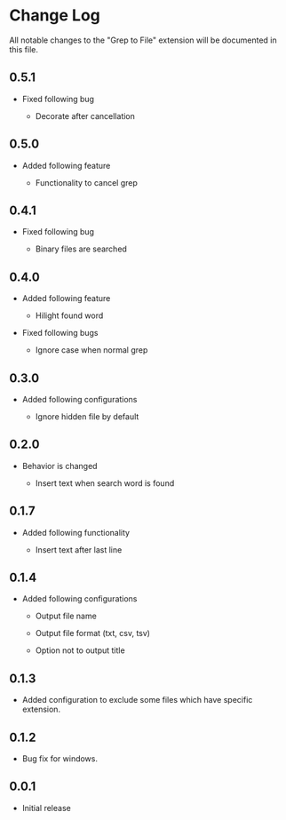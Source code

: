 # Change Log

All notable changes to the "Grep to File" extension will be documented in this file.

## 0.5.1

- Fixed following bug

  - Decorate after cancellation

## 0.5.0

- Added following feature

  - Functionality to cancel grep

## 0.4.1

- Fixed following bug

  - Binary files are searched

## 0.4.0

- Added following feature

  - Hilight found word

- Fixed following bugs

  - Ignore case when normal grep

## 0.3.0

- Added following configurations

  - Ignore hidden file by default

## 0.2.0

- Behavior is changed

  - Insert text when search word is found

## 0.1.7

- Added following functionality

  - Insert text after last line

## 0.1.4

- Added following configurations

  - Output file name

  - Output file format (txt, csv, tsv)

  - Option not to output title

## 0.1.3

- Added configuration to exclude some files which have specific extension.

## 0.1.2

- Bug fix for windows.

## 0.0.1

- Initial release
